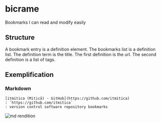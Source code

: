 # bicrame
Bookmarks I can read and modify easily

## Structure
A bookmark entry is a definition element. The bookmarks list is a definition list. The definition term is the title. The first definition is the url. The second definition is a list of tags.

## Exemplification
### Markdown
```
[itmitica (Mitică) · GitHub](https://github.com/itmitica)
: `https://github.com/itmitica`
: version control software repository bookmarks
```
![md rendition](mdex.png)
